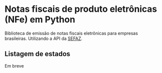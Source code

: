 # Notas fiscais de produto eletrônicas (NFe) em Python

Biblioteca de emissão de notas fiscais eletrônicas para empresas brasileiras. Utilizando a API da [SEFAZ](https://www.nfe.fazenda.gov.br/portal/).


## Listagem de estados

Em breve